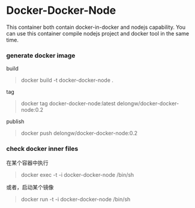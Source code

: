 # Docker-Docker-Node

This container both contain docker-in-docker and nodejs capability. You can use this container compile nodejs project and docker tool in the same time.

### generate docker image

build

> docker build -t docker-docker-node .

tag

> docker tag docker-docker-node:latest delongw/docker-docker-node:0.2

publish

> docker push delongw/docker-docker-node:0.2

### check docker inner files

在某个容器中执行

> docker exec -t -i docker-docker-node /bin/sh

或者，启动某个镜像

> docker run -t -i docker-docker-node /bin/sh
